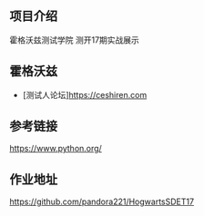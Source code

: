 ## 项目介绍
霍格沃兹测试学院 测开17期实战展示

## 霍格沃兹
- [测试人论坛]https://ceshiren.com

## 参考链接
https://www.python.org/

## 作业地址

https://github.com/pandora221/HogwartsSDET17